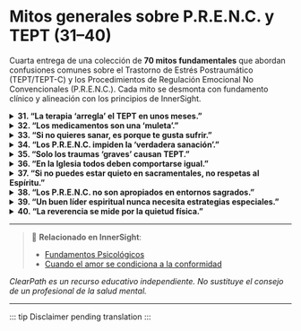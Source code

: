 ﻿# Mitos generales sobre P.R.E.N.C. y TEPT (31–40)

Cuarta entrega de una colección de **70 mitos fundamentales** que abordan confusiones comunes sobre el Trastorno de Estrés Postraumático (TEPT/TEPT-C) y los Procedimientos de Regulación Emocional No Convencionales (P.R.E.N.C.). Cada mito se desmonta con fundamento clínico y alineación con los principios de InnerSight.

<details>
<summary><strong>31. “La terapia ‘arregla’ el TEPT en unos meses.”</strong></summary>
<p><strong>Realidad:</strong> La sanación del trauma complejo toma años y no siempre es lineal.<br><strong>Riesgo:</strong> Frustración y abandono del tratamiento.</p>
</details>

<details>
<summary><strong>32. “Los medicamentos son una ‘muleta’.”</strong></summary>
<p><strong>Realidad:</strong> Pueden restaurar el equilibrio neuroquímico necesario para la terapia.<br><strong>Riesgo:</strong> Se rechaza tratamiento efectivo.</p>
</details>

<details>
<summary><strong>33. “Si no quieres sanar, es porque te gusta sufrir.”</strong></summary>
<p><strong>Realidad:</strong> El miedo a la sanación (por pérdida de identidad, etc.) es común en TEPT-C.<br><strong>Riesgo:</strong> Culpa y abandono.</p>
</details>

<details>
<summary><strong>34. “Los P.R.E.N.C. impiden la ‘verdadera sanación’.”</strong></summary>
<p><strong>Realidad:</strong> Son puentes hacia la regulación, no obstáculos.<br><strong>Riesgo:</strong> Se fuerza la renuncia prematura.</p>
</details>

<details>
<summary><strong>35. “Solo los traumas ‘graves’ causan TEPT.”</strong></summary>
<p><strong>Realidad:</strong> La percepción subjetiva de amenaza es lo que cuenta, no la “gravedad objetiva”.<br><strong>Riesgo:</strong> Se invalidan traumas de negligencia o humillación crónica.</p>
</details>

<details>
<summary><strong>36. “En la Iglesia todos deben comportarse igual.”</strong></summary>
<p><strong>Realidad:</strong> La diversidad neurológica es parte del plan de Dios.<br><strong>Riesgo:</strong> Homogeneización forzada que excluye.</p>
</details>

<details>
<summary><strong>37. “Si no puedes estar quieto en sacramentales, no respetas al Espíritu.”</strong></summary>
<p><strong>Realidad:</strong> El movimiento puede ser regulación sensorial necesaria.<br><strong>Riesgo:</strong> Corrección pública que humilla.</p>
</details>

<details>
<summary><strong>38. “Los P.R.E.N.C. no son apropiados en entornos sagrados.”</strong></summary>
<p><strong>Realidad:</strong> La santidad incluye la compasión por las necesidades reales.<br><strong>Riesgo:</strong> Se prioriza la apariencia sobre la inclusión.</p>
</details>

<details>
<summary><strong>39. “Un buen líder espiritual nunca necesita estrategias especiales.”</strong></summary>
<p><strong>Realidad:</strong> Los líderes también son humanos con necesidades neurológicas.<br><strong>Riesgo:</strong> Hipocresía y agotamiento.</p>
</details>

<details>
<summary><strong>40. “La reverencia se mide por la quietud física.”</strong></summary>
<p><strong>Realidad:</strong> La reverencia es del corazón, no del cuerpo.<br><strong>Riesgo:</strong> Se confunde la expresión con la intención.</p>
</details>

---

> 🔗 **Relacionado en InnerSight**:  
> - [Fundamentos Psicológicos](https://inner-clarity.github.io/InnerSight/es#fundamentos-psicológicos)  
> - [Cuando el amor se condiciona a la conformidad](https://inner-clarity.github.io/InnerSight/es#cuando-el-amor-se-condiciona-a-la-conformidad)

*ClearPath es un recurso educativo independiente. No sustituye el consejo de un profesional de la salud mental.*

---

::: tip
Disclaimer pending translation
:::
